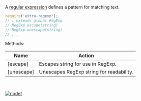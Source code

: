 A [regular expression] defines a pattern for matching text.

```javascript
require('extra-regexp');
// : extends global RegExp
// RegExp.escape(string)
// RegExp.unescape(string)
// ...
```

Methods:

| Name                | Action
|---------------------|-------
| [escape]            | Escapes string for use in RegExp.
| [unescape]          | Unescapes RegExp string for readability.

<br>

[![nodef](https://merferry.glitch.me/card/extra-regexp.svg)](https://nodef.github.io)

[regular expression]: https://developer.mozilla.org/en-US/docs/Web/JavaScript/Reference/Global_Objects/RegExp
